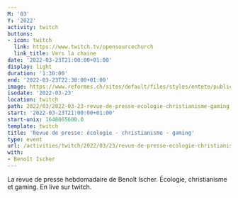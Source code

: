 ```yaml
---
M: '03'
Y: '2022'
activity: twitch
buttons:
- icon: twitch
  link: https://www.twitch.tv/opensourcechurch
  link_title: Vers la chaine
date: '2022-03-23T21:00:00+01:00'
display: light
duration: '1:30:00'
end: '2022-03-23T22:30:00+01:00'
image: https://www.reformes.ch/sites/default/files/styles/entete/public/data/images/comm/257/Beno%C3%AEt%20Ischer.jpg
isodate: '2022-03-23'
location: twitch
path: 2022/03/2022-03-23-revue-de-presse-ecologie-christianisme-gaming.md
start: '2022-03-23T21:00:00+01:00'
start-unix: 1648065600.0
template: twitch
title: 'Revue de presse: écologie - christianisme - gaming'
type: event
url: /activities/twitch/2022/03/23/revue-de-presse-ecologie-christianisme-gaming
with:
- Benoît Ischer
---
```

La revue de presse hebdomadaire de Benoît Ischer. Écologie, christianisme et gaming. En live sur twitch.